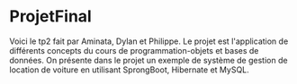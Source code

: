 # ProjetFinal

Voici le tp2 fait par Aminata, Dylan et Philippe. Le projet est l'application de différents concepts du cours 
de programmation-objets et bases de données. On présente dans le projet un exemple de système de gestion de location
de voiture en utilisant SprongBoot, Hibernate et MySQL.

